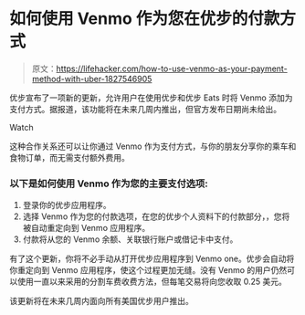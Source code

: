 # 如何使用 Venmo 作为您在优步的付款方式

> 原文：<https://lifehacker.com/how-to-use-venmo-as-your-payment-method-with-uber-1827546905>

优步宣布了一项新的更新，允许用户在使用优步和优步 Eats 时将 Venmo 添加为支付方式。据报道，该功能将在未来几周内推出，但官方发布日期尚未给出。

Watch

这种合作关系还可以让你通过 Venmo 作为支付方式，与你的朋友分享你的乘车和食物订单，而无需支付额外费用。

### 以下是如何使用 Venmo 作为您的主要支付选项:

1.  登录你的优步应用程序。
2.  选择 Venmo 作为您的付款选项，在您的优步个人资料下的付款部分，，您将被自动重定向到 Venmo 应用程序。
3.  付款将从您的 Venmo 余额、关联银行账户或借记卡中支付。

有了这个更新，你将不必手动从打开优步应用程序到 Venmo one。优步会自动将你重定向到 Venmo 应用程序，使这个过程更加无缝。没有 Venmo 的用户仍然可以使用一直以来采用的分割车费收费方法，但每笔交易将向您收取 0.25 美元。

该更新将在未来几周内面向所有美国优步用户推出。